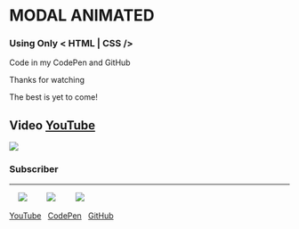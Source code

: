 # MODAL ANIMATED

### Using Only < HTML | CSS />

Code in my CodePen and GitHub

Thanks for watching

The best is yet to come!

## Video [YouTube](https://www.youtube.com/watch?v=VPRdSDTncK8 "YouTube")

[![](https://lh3.googleusercontent.com/TO6ngj0LttsBOQxM9fIQ7HZ-Ammtxo8HlpC3LuXE6KSx9MH6EUIT85PlXMLCioLfZvmfVfGSFLlm2E_WNTBYr3O2TrwBAbQWbckAcstv4yZjky_XSOTFOXXdtfuEpVmGDLlY-NCAA02aj_5_YdoGM5ayPb0nx3nRokY7USUcrnlKlOXn8lX-msseTvNzXblV2W9OJR84ueSokvgn4EswoxLUJWZCDbl8N1DgM_8Gh95dHo1HzgRkb1kIwTR8_0du0ymPu6llyfJNvOPxPhbYVyLxoMoVbb9WmPCVeNizdovGmrZ_VWa2QBQpTyDO1JRK8N2H9tJygKSCEMzLC4wCivHgUPOaoFecNlYbCTEq7sa0fLinbi5kZT8AxAi6_1wD_nOgKvgWy0IjbIPOWkX7oelV4gEQVFsE2W-ARbcwMAFiST4HTIHhHg-yL3rDqxlW7pssQPrQDm5sCPZvaLJMSlXv9ftHO1_h7JCz8jsmDFwNUQPP6hOtTT5K7iJV_ylVxPm8U0MPn7CZ7g9VXB0A1M5_WYjXoO5dwKc6ZG5NmPHzZfiAK1nS8Ytmb46QUhdUAvMukQj8rRUTJC5nmISUiOGPEv6AU0EZfqqMmKkX9TjpXvMcwilf_ipNKUumxGpS6r9yfkgqFbLmZGgimQMgvwdqQeBsj1yDgEZ2F6EtTrNqkKPzue3ZNg=w1723-h969-no)](https://www.youtube.com/watch?v=VPRdSDTncK8 "YouTube")

### Subscriber

<hr>

&nbsp;&nbsp;&nbsp;&nbsp;[![](https://img.icons8.com/ios-filled/32/000000/youtube-play.png)](https://www.youtube.com/channel/UC1L00AiTiPEin5dnUCMHgdw "YouTube")&nbsp;&nbsp;&nbsp;&nbsp;&nbsp;&nbsp;&nbsp;&nbsp;
[![](https://img.icons8.com/material/32/000000/codepen.png)](https://codepen.io/lorenzecode "CodePen")&nbsp;&nbsp;&nbsp;&nbsp;&nbsp;&nbsp;&nbsp;&nbsp;
[![](https://img.icons8.com/material-rounded/32/000000/github.png)](https://github.com/lorenzecode "GitHub")

[YouTube](https://www.youtube.com/channel/UC1L00AiTiPEin5dnUCMHgdw)&nbsp;&nbsp;
[CodePen](https://codepen.io/lorenzecode)&nbsp;&nbsp;
[GitHub](https://github.com/lorenzecode)